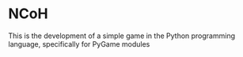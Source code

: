 # NCoH
This is the development of a simple game in the Python programming language, specifically for PyGame modules
